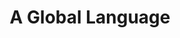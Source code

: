 ---
layout: article
title: A Global Language
description: An interactive visualisation tool exploring the etymological history of the English language.
year: 2019
tags: [code, language]
image: /assets/img/agloballanguage/agloballanguage.jpg
image-alt: Screenshot of the result of the search term 'ginger' with a globe visualising the geographical origins of the word and a timeline visualising the historical origin of the word.
platforms: [[https://agloballanguage.herokuapp.com, Website], [https://github.com/whykatherine/agloballanguage, GitHub]]
---